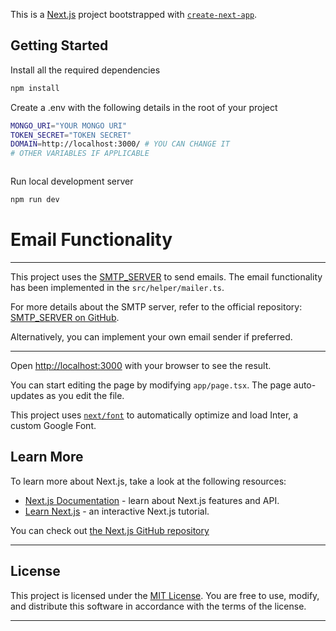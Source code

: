 This is a [Next.js](https://nextjs.org/) project bootstrapped with [`create-next-app`](https://github.com/vercel/next.js/tree/canary/packages/create-next-app).

## Getting Started

Install all the required dependencies

```bash
npm install
```

Create a .env with the following details in the root of your project

```bash
MONGO_URI="YOUR MONGO URI"
TOKEN_SECRET="TOKEN SECRET"
DOMAIN=http://localhost:3000/ # YOU CAN CHANGE IT
# OTHER VARIABLES IF APPLICABLE



```

Run local development server

```bash
npm run dev
```

# Email Functionality
---

This project uses the [SMTP_SERVER](https://github.com/debanshup/SMTP_SERVER) to send emails. The email functionality has been implemented in the `src/helper/mailer.ts`.

For more details about the SMTP server, refer to the official repository: [SMTP_SERVER on GitHub](https://github.com/debanshup/SMTP_SERVER).

Alternatively, you can implement your own email sender if preferred.

---

Open [http://localhost:3000](http://localhost:3000) with your browser to see the result.

You can start editing the page by modifying `app/page.tsx`. The page auto-updates as you edit the file.

This project uses [`next/font`](https://nextjs.org/docs/basic-features/font-optimization) to automatically optimize and load Inter, a custom Google Font.

## Learn More

To learn more about Next.js, take a look at the following resources:

- [Next.js Documentation](https://nextjs.org/docs) - learn about Next.js features and API.
- [Learn Next.js](https://nextjs.org/learn) - an interactive Next.js tutorial.

You can check out [the Next.js GitHub repository](https://github.com/vercel/next.js/)

---


## License

This project is licensed under the [MIT License](LICENSE). You are free to use, modify, and distribute this software in accordance with the terms of the license.

---
